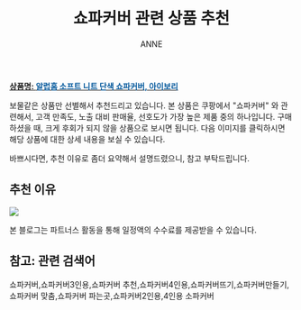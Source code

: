 ﻿---
layout: post
title:  "쇼파커버 관련 상품 추천"
author: ANNE
categories: [ 가구/인테리어 ]
tags: [쇼파커버,쇼파커버3인용,쇼파커버 추천,쇼파커버4인용,쇼파커버뜨기,쇼파커버만들기,쇼파커버 맞춤,쇼파커버 파는곳,쇼파커버2인용,4인용 소파커버]
image: https://static.coupangcdn.com/image/rs_quotation_api/1424/7850db5b02ff577b138d8ba7e11687e6bbeb853e185020ac4c06808a4364.JPG 
description: "쿠팡에서 쇼파커버 관련 상품으로 가장 고객 선호도가 높은 제품 중 하나입니다."
---

<a href="https://link.coupang.com/re/AFFSDP?lptag=AF5184500&pageKey=4547462910&itemId=5514304538&vendorItemId=72813866499&traceid=V0-153-bf7061c3e4e592d5"><b>상품명: <font color='#01579B'>알럽홈 소프트 니트 단색 쇼파커버, 아이보리</font></b></a>

보물같은 상품만 선별해서 추천드리고 있습니다.
본 상품은 쿠팡에서 "쇼파커버" 와 관련해서, 고객 만족도, 노출 대비 판매율, 선호도가 가장 높은 제품 중의 하나입니다.
구매하셨을 때, 크게 후회가 되지 않을 상품으로 보시면 됩니다. 
다음 이미지를 클릭하시면 해당 상품에 대한 상세 내용을 보실 수 있습니다.

바쁘시다면, 추천 이유로 좀더 요약해서 설명드렸으니, 참고 부탁드립니다.

## 추천 이유 

<a href="https://link.coupang.com/re/AFFSDP?lptag=AF5184500&pageKey=4547462910&itemId=5514304538&vendorItemId=72813866499&traceid=V0-153-bf7061c3e4e592d5"><img src="https://thumbnail8.coupangcdn.com/thumbnails/remote/q89/image/retail/images/2020/12/04/9/2/f4a6a888-86bb-47be-a8d6-df6fac0d4e2b.JPG"></a> 

본 블로그는 파트너스 활동을 통해 일정액의 수수료를 제공받을 수 있습니다.

## 참고: 관련 검색어    
쇼파커버,쇼파커버3인용,쇼파커버 추천,쇼파커버4인용,쇼파커버뜨기,쇼파커버만들기,쇼파커버 맞춤,쇼파커버 파는곳,쇼파커버2인용,4인용 소파커버